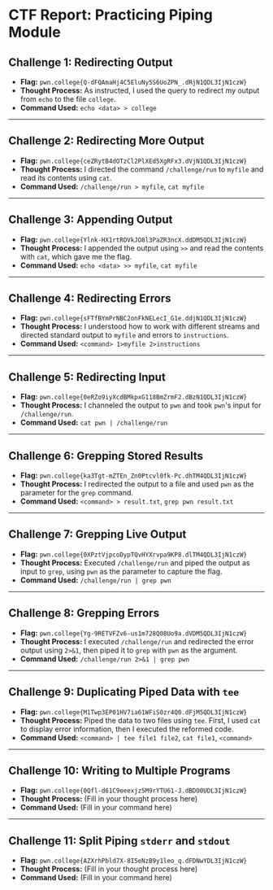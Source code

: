 # CTF Report: Practicing Piping Module

## Challenge 1: Redirecting Output
- **Flag:** `pwn.college{Q-dFQAmaHj4C5EluNy5S6UoZPN_.dRjN1QDL3IjN1czW}`
- **Thought Process:** As instructed, I used the query to redirect my output from `echo` to the file `college`.
- **Command Used:** `echo <data> > college`

---

## Challenge 2: Redirecting More Output
- **Flag:** `pwn.college{ceZRytB4dOTzCl2PlXEd5XgRFx3.dVjN1QDL3IjN1czW}`
- **Thought Process:** I directed the command `/challenge/run` to `myfile` and read its contents using `cat`.
- **Command Used:** `/challenge/run > myfile`, `cat myfile`

---

## Challenge 3: Appending Output
- **Flag:** `pwn.college{Ylnk-HX1rtROVkJO8l3PaZR3ncX.ddDM5QDL3IjN1czW}`
- **Thought Process:** I appended the output using `>>` and read the contents with `cat`, which gave me the flag.
- **Command Used:** `echo <data> >> myfile`, `cat myfile`

---

## Challenge 4: Redirecting Errors
- **Flag:** `pwn.college{sFTfBYmPrNBC2onFkNELecI_G1e.ddjN1QDL3IjN1czW}`
- **Thought Process:** I understood how to work with different streams and directed standard output to `myfile` and errors to `instructions`.
- **Command Used:** `<command> 1>myfile 2>instructions`

---

## Challenge 5: Redirecting Input
- **Flag:** `pwn.college{0eRZo9iyXcdBMkpxG118BmZrmF2.dBzN1QDL3IjN1czW}`
- **Thought Process:** I channeled the output to `pwn` and took `pwn`'s input for `/challenge/run`.
- **Command Used:** `cat pwn | /challenge/run`

---

## Challenge 6: Grepping Stored Results
- **Flag:** `pwn.college{ka3Tgt-mZTEn_Zn0Ptcvl0fk-Pc.dhTM4QDL3IjN1czW}`
- **Thought Process:** I redirected the output to a file and used `pwn` as the parameter for the `grep` command.
- **Command Used:** `<command> > result.txt`, `grep pwn result.txt`

---

## Challenge 7: Grepping Live Output
- **Flag:** `pwn.college{0XPztVjpcoDypTQvHYXrvpa9KP8.dlTM4QDL3IjN1czW}`
- **Thought Process:** Executed `/challenge/run` and piped the output as input to `grep`, using `pwn` as the parameter to capture the flag.
- **Command Used:** `/challenge/run | grep pwn`

---

## Challenge 8: Grepping Errors
- **Flag:** `pwn.college{Yg-9RETVFZv6-us1m728Q08Uo9a.dVDM5QDL3IjN1czW}`
- **Thought Process:** I executed `/challenge/run` and redirected the error output using `2>&1`, then piped it to `grep` with `pwn` as the argument.
- **Command Used:** `/challenge/run 2>&1 | grep pwn`

---

## Challenge 9: Duplicating Piped Data with `tee`
- **Flag:** `pwn.college{M1Twp3EP01HV7ia61WFiS0zr4Q0.dFjM5QDL3IjN1czW}`
- **Thought Process:** Piped the data to two files using `tee`. First, I used `cat` to display error information, then I executed the reformed code.
- **Command Used:** `<command> | tee file1 file2`, `cat file1`, `<command>`

---

## Challenge 10: Writing to Multiple Programs
- **Flag:** `pwn.college{0Qfl-d61C9eeexjz5M9rYTU61-J.dBDO0UDL3IjN1czW}`
- **Thought Process:** (Fill in your thought process here)
- **Command Used:** (Fill in your command here)

---

## Challenge 11: Split Piping `stderr` and `stdout`
- **Flag:** `pwn.college{AZXrhPbld7X-8I5eNzB9y1leo_q.dFDNwYDL3IjN1czW}`
- **Thought Process:** (Fill in your thought process here)
- **Command Used:** (Fill in your command here)

